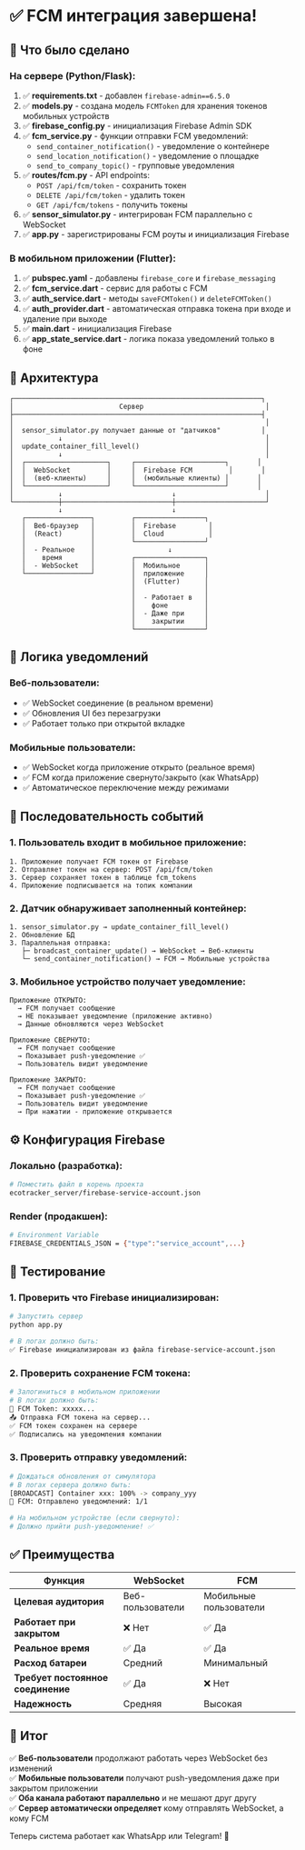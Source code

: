 # ✅ FCM интеграция завершена!

## 🎯 Что было сделано

### На сервере (Python/Flask):

1. ✅ **requirements.txt** - добавлен `firebase-admin==6.5.0`
2. ✅ **models.py** - создана модель `FCMToken` для хранения токенов мобильных устройств
3. ✅ **firebase_config.py** - инициализация Firebase Admin SDK
4. ✅ **fcm_service.py** - функции отправки FCM уведомлений:
   - `send_container_notification()` - уведомление о контейнере
   - `send_location_notification()` - уведомление о площадке
   - `send_to_company_topic()` - групповые уведомления
5. ✅ **routes/fcm.py** - API endpoints:
   - `POST /api/fcm/token` - сохранить токен
   - `DELETE /api/fcm/token` - удалить токен
   - `GET /api/fcm/tokens` - получить токены
6. ✅ **sensor_simulator.py** - интегрирован FCM параллельно с WebSocket
7. ✅ **app.py** - зарегистрированы FCM роуты и инициализация Firebase

### В мобильном приложении (Flutter):

1. ✅ **pubspec.yaml** - добавлены `firebase_core` и `firebase_messaging`
2. ✅ **fcm_service.dart** - сервис для работы с FCM
3. ✅ **auth_service.dart** - методы `saveFCMToken()` и `deleteFCMToken()`
4. ✅ **auth_provider.dart** - автоматическая отправка токена при входе и удаление при выходе
5. ✅ **main.dart** - инициализация Firebase
6. ✅ **app_state_service.dart** - логика показа уведомлений только в фоне

## 🔧 Архитектура

```
┌─────────────────────────────────────────────────────────────┐
│                          Сервер                              │
├─────────────────────────────────────────────────────────────┤
│                                                              │
│  sensor_simulator.py получает данные от "датчиков"          │
│           ↓                                                  │
│  update_container_fill_level()                               │
│           ↓                                                  │
│  ┌────────────────────┐     ┌──────────────────────┐       │
│  │  WebSocket         │     │  Firebase FCM         │       │
│  │  (веб-клиенты)     │     │  (мобильные клиенты) │       │
│  └────────────────────┘     └──────────────────────┘       │
│           ↓                           ↓                      │
└───────────┼───────────────────────────┼──────────────────────┘
            ↓                           ↓
   ┌────────────────┐         ┌─────────────────┐
   │  Веб-браузер   │         │  Firebase        │
   │  (React)       │         │  Cloud           │
   │                │         └─────────────────┘
   │  - Реальное    │                  ↓
   │    время       │         ┌─────────────────┐
   │  - WebSocket   │         │  Мобильное      │
   └────────────────┘         │  приложение     │
                              │  (Flutter)      │
                              │                 │
                              │  - Работает в   │
                              │    фоне         │
                              │  - Даже при     │
                              │    закрытии     │
                              └─────────────────┘
```

## 📱 Логика уведомлений

### Веб-пользователи:
- ✅ WebSocket соединение (в реальном времени)
- ✅ Обновления UI без перезагрузки
- ✅ Работает только при открытой вкладке

### Мобильные пользователи:
- ✅ WebSocket когда приложение открыто (реальное время)
- ✅ FCM когда приложение свернуто/закрыто (как WhatsApp)
- ✅ Автоматическое переключение между режимами

## 🔄 Последовательность событий

### 1. Пользователь входит в мобильное приложение:
```
1. Приложение получает FCM токен от Firebase
2. Отправляет токен на сервер: POST /api/fcm/token
3. Сервер сохраняет токен в таблице fcm_tokens
4. Приложение подписывается на топик компании
```

### 2. Датчик обнаруживает заполненный контейнер:
```
1. sensor_simulator.py → update_container_fill_level()
2. Обновление БД
3. Параллельная отправка:
   ├─ broadcast_container_update() → WebSocket → Веб-клиенты
   └─ send_container_notification() → FCM → Мобильные устройства
```

### 3. Мобильное устройство получает уведомление:
```
Приложение ОТКРЫТО:
  → FCM получает сообщение
  → НЕ показывает уведомление (приложение активно)
  → Данные обновляются через WebSocket

Приложение СВЕРНУТО:
  → FCM получает сообщение
  → Показывает push-уведомление ✅
  → Пользователь видит уведомление

Приложение ЗАКРЫТО:
  → FCM получает сообщение
  → Показывает push-уведомление ✅
  → Пользователь видит уведомление
  → При нажатии - приложение открывается
```

## ⚙️ Конфигурация Firebase

### Локально (разработка):
```bash
# Поместить файл в корень проекта
ecotracker_server/firebase-service-account.json
```

### Render (продакшен):
```bash
# Environment Variable
FIREBASE_CREDENTIALS_JSON = {"type":"service_account",...}
```

## 🧪 Тестирование

### 1. Проверить что Firebase инициализирован:
```bash
# Запустить сервер
python app.py

# В логах должно быть:
✅ Firebase инициализирован из файла firebase-service-account.json
```

### 2. Проверить сохранение FCM токена:
```bash
# Залогиниться в мобильном приложении
# В логах должно быть:
🔑 FCM Token: xxxxx...
📤 Отправка FCM токена на сервер...
✅ FCM токен сохранен на сервере
✅ Подписались на уведомления компании
```

### 3. Проверить отправку уведомлений:
```bash
# Дождаться обновления от симулятора
# В логах сервера должно быть:
[BROADCAST] Container xxx: 100% -> company_yyy
📱 FCM: Отправлено уведомлений: 1/1

# На мобильном устройстве (если свернуто):
# Должно прийти push-уведомление! ✅
```

## ✅ Преимущества

| Функция | WebSocket | FCM |
|---------|-----------|-----|
| **Целевая аудитория** | Веб-пользователи | Мобильные пользователи |
| **Работает при закрытом** | ❌ Нет | ✅ Да |
| **Реальное время** | ✅ Да | ✅ Да |
| **Расход батареи** | Средний | Минимальный |
| **Требует постоянное соединение** | ✅ Да | ❌ Нет |
| **Надежность** | Средняя | Высокая |

## 🎉 Итог

✅ **Веб-пользователи** продолжают работать через WebSocket без изменений  
✅ **Мобильные пользователи** получают push-уведомления даже при закрытом приложении  
✅ **Оба канала работают параллельно** и не мешают друг другу  
✅ **Сервер автоматически определяет** кому отправлять WebSocket, а кому FCM  

Теперь система работает как WhatsApp или Telegram! 🚀

